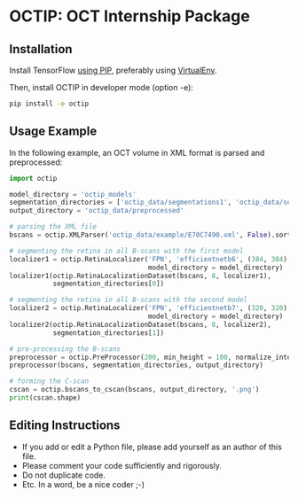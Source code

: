 # OCTIP: OCT Internship Package

## Installation

Install TensorFlow [using PIP](https://www.tensorflow.org/install/pip?lang=python3), preferably using [VirtualEnv](https://www.tensorflow.org/install/pip?lang=python3#2-create-a-virtual-environment-recommended).

Then, install OCTIP in developer mode (option -e):
```bash
pip install -e octip
```

## Usage Example

In the following example, an OCT volume in XML format is parsed and preprocessed: 

```python
import octip

model_directory = 'octip_models'
segmentation_directories = ['octip_data/segmentations1', 'octip_data/segmentations2']
output_directory = 'octip_data/preprocessed'

# parsing the XML file
bscans = octip.XMLParser('octip_data/example/E70C7490.xml', False).sorted_bscans()

# segmenting the retina in all B-scans with the first model 
localizer1 = octip.RetinaLocalizer('FPN', 'efficientnetb6', (384, 384),
                                   model_directory = model_directory)
localizer1(octip.RetinaLocalizationDataset(bscans, 8, localizer1),
           segmentation_directories[0])

# segmenting the retina in all B-scans with the second model
localizer2 = octip.RetinaLocalizer('FPN', 'efficientnetb7', (320, 320),
                                   model_directory = model_directory)
localizer2(octip.RetinaLocalizationDataset(bscans, 8, localizer2),
           segmentation_directories[1])

# pre-processing the B-scans
preprocessor = octip.PreProcessor(200, min_height = 100, normalize_intensities = True)
preprocessor(bscans, segmentation_directories, output_directory)

# forming the C-scan
cscan = octip.bscans_to_cscan(bscans, output_directory, '.png')
print(cscan.shape)
```

## Editing Instructions

* If you add or edit a Python file, please add yourself as an author of this file.
* Please comment your code sufficiently and rigorously.
* Do not duplicate code.
* Etc. In a word, be a nice coder ;-)
